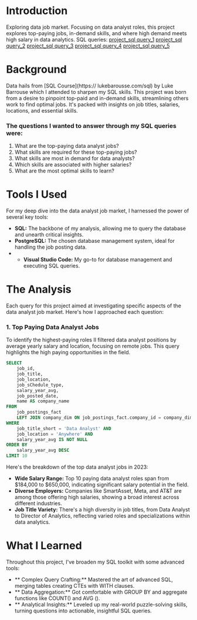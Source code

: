 # Introduction
Exploring data job market. Focusing on data analyst roles, this project explores top-paying jobs, in-demand skills, and where high demand meets high salary in data analytics.
SQL queries: 
[project_sql query_1](1_top_paying_jobs.sql)
[project_sql query_2](2_top_paying_jobs_skills.sql)
[project_sql query_3](3_top_demanded_skills.sql)
[project_sql query_4](4_top_paying_skills.sql)
[project_sql query_5](5_optimal_skills.sql)
# Background
Data hails from [SQL Course](https:// lukebarousse.com/sql) by Luke Barrouse which I attended to sharpen my SQL skills.
This project was born from a desire to pinpoint top-paid and in-demand skills, streamlining others work to find optimal jobs.
It's packed with insights on job titles, salaries, locations, and essential skills.
### The questions I wanted to answer through my SQL queries were:
1. What are the top-paying data analyst jobs?
2. What skills are required for these top-paying jobs?
3. What skills are most in demand for data analysts?
4. Which skills are associated with higher salaries?
5. What are the most optimal skills to learn?
# Tools I Used
For my deep dive into the data analyst job market, I harnessed the power of several key tools:
- **SQL:** The backbone of my analysis, allowing me to query the database and unearth critical
insights.
- **PostgreSQL:** The chosen database management system, ideal for handling the job posting data.
- - **Visual Studio Code:** My go-to for database management and executing SQL queries.
# The Analysis
Each query for this project aimed at investigating specific aspects of the data analyst job market.
Here's how I approached each question:
### 1. Top Paying Data Analyst Jobs
To identify the highest-paying roles II filtered data analyst positions by average yearly salary and location, focusing on remote jobs. This query highlights the high paying opportunities in the field.
```sql
SELECT
    job_id,
    job_title,
    job_location,
    job_sChedule_type,
    salary_year_avg,
    job_posted_date,
    name AS company_name
FROM
    job_postings_fact
    LEFT JOIN company_dim ON job_postings_fact.company_id = company_dim.company_id
WHERE
    job_title_short = 'Data Analyst' AND
    job_location = 'Anywhere' AND
    salary_year_avg IS NOT NULL
ORDER BY
    salary_year_avg DESC
LIMIT 10
```
Here's the breakdown of the top data analyst jobs in 2023:
- **Wide Salary Range:** Top 10 paying data analyst roles span from $184,000 to $650,000, indicating significant salary potential in the field.
- **Diverse Employers:** Companies like SmartAsset, Meta, and AT&T are among those
offering high salaries, showing a broad interest across different industries.
- **Job Title Variety:** There's a high diversity in job titles, from Data Analyst to Director of Analytics, reflecting varied roles and specializations within data analytics.
# What I Learned
Throughout this project, I've broaden my SQL toolkit with some advanced tools:
- ** Complex Query Crafting:** Mastered the art of advanced SQL, merging tables creating CTEs with WITH clauses.
- ** Data Aggregation:** Got comfortable with GROUP BY and aggregate functions like COUNT() and AVG ().
- ** Analytical Insights:** Leveled up my real-world puzzle-solving skills, turning questions into actionable, insightful SQL queries.
